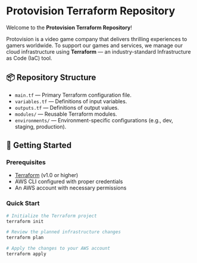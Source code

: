 # Protovision Terraform Repository

Welcome to the **Protovision Terraform Repository**!

Protovision is a video game company that delivers thrilling experiences to gamers worldwide. To support our games and services, we manage our cloud infrastructure using **Terraform** — an industry-standard Infrastructure as Code (IaC) tool.

## 📦 Repository Structure

- `main.tf` — Primary Terraform configuration file.
- `variables.tf` — Definitions of input variables.
- `outputs.tf` — Definitions of output values.
- `modules/` — Reusable Terraform modules.
- `environments/` — Environment-specific configurations (e.g., dev, staging, production).

## 🚀 Getting Started

### Prerequisites

- [Terraform](https://developer.hashicorp.com/terraform/downloads) (v1.0 or higher)
- AWS CLI configured with proper credentials
- An AWS account with necessary permissions

### Quick Start

```bash
# Initialize the Terraform project
terraform init

# Review the planned infrastructure changes
terraform plan

# Apply the changes to your AWS account
terraform apply
```
